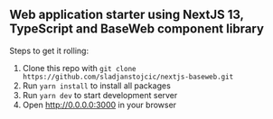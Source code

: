 ## Web application starter using NextJS 13, TypeScript and BaseWeb component library

Steps to get it rolling:

1.  Clone this repo with `git clone https://github.com/sladjanstojcic/nextjs-baseweb.git`
2.  Run `yarn install` to install all packages
3.  Run `yarn dev` to start development server
4.  Open http://0.0.0.0:3000 in your browser
